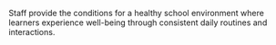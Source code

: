 Staff provide the conditions for a healthy school environment where learners experience well-being through consistent daily routines and interactions.
